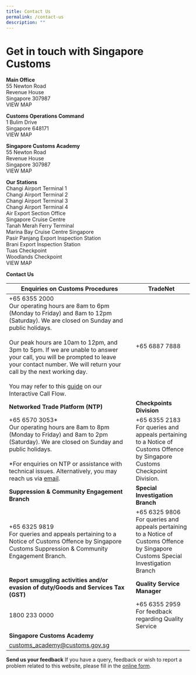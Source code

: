 ```yaml
---
title: Contact Us
permalink: /contact-us
description: ""
---
```

# Get in touch with Singapore Customs

**Main Office**<br>
55 Newton Road <br>
Revenue House<br>
Singapore 307987<br>
VIEW MAP 

**Customs Operations Command**<br>
1 Bulim Drive<br>
Singapore 648171<br>
VIEW MAP 

**Singapore Customs Academy**<br>
55 Newton Road<br>
Revenue House<br>
Singapore 307987<br>
VIEW MAP 

**Our Stations**<br>
Changi Airport Terminal 1<br>
Changi Airport Terminal 2<br>
Changi Airport Terminal 3<br>
Changi Airport Terminal 4<br>
Air Export Section Office<br>
Singapore Cruise Centre<br>
Tanah Merah Ferry Terminal<br>
Marina Bay Cruise Centre Singapore <br>
Pasir Panjang Export Inspection Station <br>
Brani Export Inspection Station<br>
Tuas Checkpoint<br>
Woodlands Checkpoint<br>
VIEW MAP 

**Contact Us**


| **Enquiries on Customs Procedures** | **TradeNet** | 
| -------- | -------- |
|+65 6355 2000 <br>Our operating hours are 8am to 6pm (Monday to Friday) and 8am to 12pm (Saturday). We are closed on Sunday and public holidays. <br><br>Our peak hours are 10am to 12pm, and 3pm to 5pm. If we are unable to answer your call, you will be prompted to leave your contact number. We will return your call by the next working day. <br><br>You may refer to this <a href="/documents/eservices/Guide-to-Interactive-Call-Flow.pdf">guide</a> on our Interactive Call Flow.    | +65 6887 7888  | 
| **Networked Trade Platform (NTP)** | **Checkpoints Division** | 
| +65 6570 3053* <br>Our operating hours are 8am to 8pm (Monday to Friday) and 8am to 2pm (Saturday). We are closed on Sunday and public holidays. <br><br>*For enquiries on NTP or assistance with technical issues. Alternatively, you may reach us via <a href="https://www.ntp.gov.sg/public/helpdesk/singapore-customs">email</a>. | +65 6355 2183 <br>For queries and appeals pertaining to a Notice of Customs Offence by Singapore Customs Checkpoint Division.|
| **Suppression & Community Engagement Branch** | **Special Investigation Branch** | 
| +65 6325 9819 <br>For queries and appeals pertaining to a Notice of Customs Offence by Singapore Customs Suppression & Community Engagement Branch. | +65 6325 9806 <br>For queries and appeals pertaining to a Notice of Customs Offence by Singapore Customs Special Investigation Branch| 
|**Report smuggling activities and/or evasion of duty/Goods and Services Tax (GST)**| **Quality Service Manager**|
| 1800 233 0000 | +65 6355 2959 <br>For feedback regarding Quality Service | 
|**Singapore Customs Academy**||
|[customs_academy@customs.gov.sg](customs_academy@customs.gov.sg)

**Send us your feedback**
If you have a query, feedback or wish to report a problem related to this website, please fill in the [online form](/feedback/).
